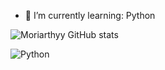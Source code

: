 - 🌱 I’m currently learning: Python






![Moriarthyy GitHub stats](https://github-readme-stats.vercel.app/api?username=Moriarthyy&show_icons=true&theme=dark)
 

<div style="display: inline_block">
  <img align="center" alt="Python" src="https://img.shields.io/badge/Python-3776AB?style=for-the-badge&logo=python&logoColor=white" />
  

</div>
 
